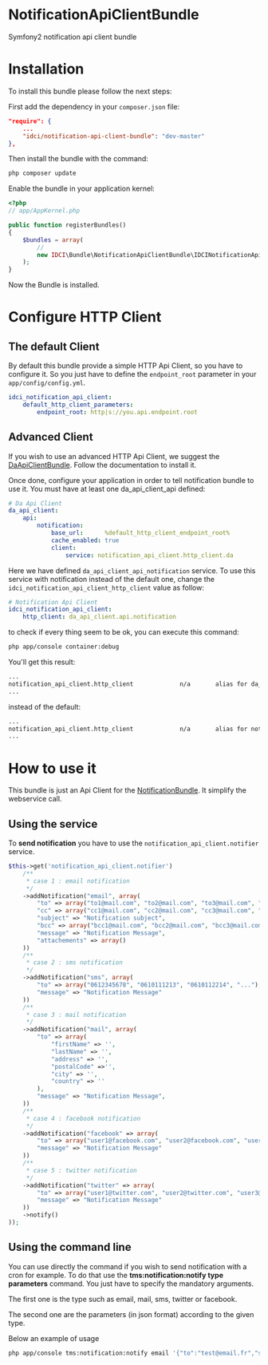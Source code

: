 NotificationApiClientBundle
===========================

Symfony2 notification api client bundle


Installation
============

To install this bundle please follow the next steps:

First add the dependency in your `composer.json` file:

```json
"require": {
    ...
    "idci/notification-api-client-bundle": "dev-master"
},
```

Then install the bundle with the command:

```sh
php composer update
```

Enable the bundle in your application kernel:

```php
<?php
// app/AppKernel.php

public function registerBundles()
{
    $bundles = array(
        //
        new IDCI\Bundle\NotificationApiClientBundle\IDCINotificationApiClientBundle(),
    );
}
```

Now the Bundle is installed.


Configure HTTP Client
=====================

The default Client
------------------

By default this bundle provide a simple HTTP Api Client, so you have to configure it.
So you just have to define the `endpoint_root` parameter in your `app/config/config.yml`.

```yml
idci_notification_api_client:
    default_http_client_parameters:
        endpoint_root: http|s://you.api.endpoint.root
```

Advanced Client
---------------

If you wish to use an advanced HTTP Api Client, we suggest the [DaApiClientBundle](https://github.com/Gnuckorg/DaApiClientBundle).
Follow the documentation to install it.

Once done, configure your application in order to tell notification bundle to use it.
You must have at least one da_api_client_api defined:

```yml
# Da Api Client
da_api_client:
    api:
        notification:
            base_url:      %default_http_client_endpoint_root%
            cache_enabled: true
            client:
                service: notification_api_client.http_client.da
```

Here we have defined `da_api_client_api_notification` service.
To use this service with notification instead of the default one, change the 
`idci_notification_api_client_http_client` value as follow:

```yml
# Notification Api Client
idci_notification_api_client:
    http_client: da_api_client.api.notification
```

to check if every thing seem to be ok, you can execute this command:

```sh
php app/console container:debug
```

You'll get this result:

```sh
...
notification_api_client.http_client             n/a       alias for da_api_client.api.notification
...
```

instead of the default:

```sh
...
notification_api_client.http_client             n/a       alias for notification_api_client.http_client.default
...
```


How to use it
=============

This bundle is just an Api Client for the [NotificationBundle](https://github.com/IDCI-Consulting/NotificationBundle).
It simplify the webservice call.

Using the service
-----------------

To **send notification** you have to use the `notification_api_client.notifier` service.

```php
$this->get('notification_api_client.notifier')
    /**
     * case 1 : email notification
     */
    ->addNotification("email", array(
        "to" => array("to1@mail.com", "to2@mail.com", "to3@mail.com", "..."),
        "cc" => array("cc1@mail.com", "cc2@mail.com", "cc3@mail.com", "..."),
        "subject" => "Notification subject",
        "bcc" => array("bcc1@mail.com", "bcc2@mail.com", "bcc3@mail.com", "..."),
        "message" => "Notification Message",
        "attachements" => array()
    ))
    /**
     * case 2 : sms notification
     */
    ->addNotification("sms", array(
        "to" => array("0612345678", "0610111213", "0610112214", "..."),
        "message" => "Notification Message"
    ))
    /**
     * case 3 : mail notification
     */
    ->addNotification("mail", array(
        "to" => array(
            "firstName" => '',
            "lastName" => '',
            "address" => '',
            "postalCode" =>'',
            "city" => '',
            "country" => ''
        ),
        "message" => "Notification Message",
    ))
    /**
     * case 4 : facebook notification
     */
    ->addNotification("facebook" => array(
        "to" => array("user1@facebook.com", "user2@facebook.com", "user3@facebook.com", "..."),
        "message" => "Notification Message"
    ))
    /**
     * case 5 : twitter notification
     */
    ->addNotification("twitter" => array(
        "to" => array("user1@twitter.com", "user2@twitter.com", "user3@twitter.com", "..."),
        "message" => "Notification Message"
    ))
    ->notify()
));
```

Using the command line
----------------------

You can use directly the command if you wish to send notification with a cron for example.
To do that use the **tms:notification:notify type parameters** command.
You just have to specify the mandatory arguments.

The first one is the type such as email, mail, sms, twitter or facebook.

The second one are the parameters (in json format) according to the given type.

Below an example of usage

```sh
php app/console tms:notification:notify email '{"to":"test@email.fr","subject":"notification via command line","message":"message to send"}'
```

